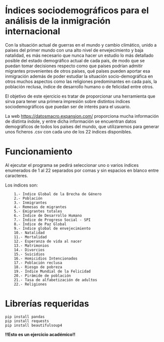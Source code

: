 # Índices sociodemográficos para el análisis de la inmigración internacional

Con la situación actual de guerras en el mundo y cambio climático, unido a países del primer mundo con una alto nivel de envejecimiento y baja natalidad, es más necesario que nunca hacer un estudio lo más detallado posible del estado demográfico actual de cada país, de modo que se puedan tomar decisiones respecto como que países podrían admitir migrantes provenientes de otros países, qué países pueden aportar esa inmigración además de poder estudiar la situación socio-demográfica en otros muchos aspectos como las religiones predominantes en cada país, la población reclusa, índice de desarrollo humano o de felicidad entre otros.

El objetivo de este ejercicio es tratar de proporcionar una herramienta que sirva para tener una primera impresión sobre distintos índices sociodemográficos que puedan ser de interés para el usuario. 

La web https://datosmacro.expansion.com/ proporciona mucha información de distinta índole, y entre dicha información se encuentran datos demográficos de todos los países del mundo, que utilizaremos para generar unos ficheros .csv con cada uno de los 22 índices disponibles.


# Funcionamiento

Al ejecutar el programa se pedirá seleccionar uno o varios índices enumerados de 1 al 22 separados por comas y sin espacios en blanco entre caracteres.

Los indices son:

        1.- Índice Global de la Brecha de Género
        2.- Población
        3.- Inmigrantes
        4.- Remesas de migrantes
        5.- Emigrantes totales
        6.- Índice de Desarrollo Humano
        7.- Índice de Progreso Social - SPI
        8.- Índice de Paz Global
        9.- Índice global de envejecimiento
        10.- Natalidad
        11.- Mortalidad
        12.- Esperanza de vida al nacer
        13.- Matrimonios
        14.- Divorcios
        15.- Suicidios
        16.- Homicidios Intencionados
        17.- Población reclusa
        18.- Riesgo de pobreza
        19.- Índice Mundial de la Felicidad
        20.- Pirámide de población
        21.- Tasa de alfabetización de adultos
        22.- Religiones





# Librerías requeridas

```
pip install pandas
pip install requests
pip install beautifulsoup4
```

**!!Esto es un ejercicio académico!!**
